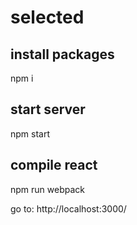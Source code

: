 # selected

## install packages
npm i

## start server
npm start

## compile react
npm run webpack

go to: http://localhost:3000/ 
